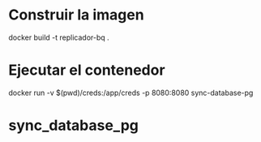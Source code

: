 # Construir la imagen
docker build -t replicador-bq .

# Ejecutar el contenedor
docker run -v $(pwd)/creds:/app/creds -p 8080:8080 sync-database-pg

# sync_database_pg
